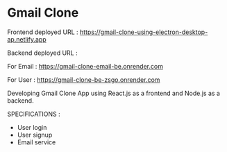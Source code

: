 # Gmail Clone

Frontend deployed URL : https://gmail-clone-using-electron-desktop-ap.netlify.app

Backend deployed URL :

For Email : https://gmail-clone-email-be.onrender.com

For User : https://gmail-clone-be-zsgo.onrender.com

Developing Gmail Clone App using React.js as a frontend and Node.js as a backend.

SPECIFICATIONS :
- User login
- User signup
- Email service

